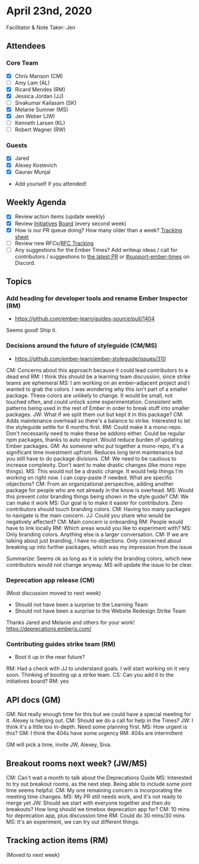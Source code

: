 # April 23nd, 2020

Facilitator & Note Taker: Jen

## Attendees

### Core Team

- [x]  Chris Manson (CM)
- [ ]  Amy Lam (AL)
- [x]  Ricard Mendes (RM)
- [x]  Jessica Jordan (JJ)
- [ ]  Sivakumar Kailasam (SK)
- [x]  Melanie Sumner (MS)
- [x]  Jen Weber (JW)
- [ ]  Kenneth Larsen (KL)
- [ ]  Robert Wagner (RW)

### Guests

- [x] Jared
- [x] Alexey Kostevich
- [x] Gaurav Munjal
- Add yourself if you attended!

## Weekly Agenda

- [x]  Review action items (update weekly)
- [x]  Review [Initiatives](https://github.com/orgs/ember-learn/projects/19) [Board](https://github.com/orgs/ember-learn/projects/33) [](https://github.com/orgs/ember-learn/projects/19)(every second week)
- [x]  How is our PR queue doing? How many older than a week? [Tracking sheet](https://docs.google.com/spreadsheets/d/1sPyN9z9wZMpTNwqCfa6R9QSPZkIW4iQd-H4gZC7ILLk/edit#gid=2035777454)
- [ ]  Review new RFCs/[RFC Tracking](https://github.com/emberjs/rfc-tracking)
- [ ]  Any suggestions for the Ember Times? Add writeup ideas / call for contributors / suggestions to [the latest PR](https://github.com/ember-learn/ember-blog/pulls?q=is%3Aopen+is%3Apr+label%3A%22%F0%9F%97%9E+embertimes%22%20or%20#support-ember-times) or [#support-ember-times](https://discordapp.com/channels/480462759797063690/485450546887786506) on Discord.

## Topics

### Add heading for developer tools and rename Ember Inspector (RM)
- https://github.com/ember-learn/guides-source/pull/1404

Seems good! Ship it.

### Decisions around the future of styleguide (CM/MS)
- https://github.com/ember-learn/ember-styleguide/issues/310

CM: Concerns about this approach because it could lead contributors to a dead end
RM: I think this should be a learning team discussion, since strike teams are ephemeral
MS: I am working on an ember-adjacent project and I wanted to grab the colors. I was wondering why this isn't part of a smaller package. These colors are unlikely to change. It would be small, not touched often, and could unlock some experimentation. Consistent with patterns being used in the rest of Ember in order to break stuff into smaller packages.
JW: What if we split them out but kept it in this package?
CM: Adds maintenance overhead so there's a balance to strike. Interested to let the styleguide settle for 6 months first.
RM: Could make it a mono-repo. Don't necessarily need to make these be addons either. Could be regular npm packages, thanks to auto import. Would reduce burden of updating Ember packages.
GM: As someone who put together a mono-repo, it's a significant time investment upfront. Reduces long term maintenance but you still have to do package divisions.
CM: We need to be cautious to increase complexity. Don't want to make drastic changes (like mono repo things).
MS: This would not be a drastic change. It would help things I'm working on right now. I can copy-paste if needed. What are specific objections?
CM: From an organizational perspective, adding another package for people who are not already in the know is overhead.
MS: Would this prevent color branding things being shown in the style guide?
CM: We can make it work
MS: Our goal is to make it easier for contributors. Zero contributors should touch branding colors.
CM: Having too many packages to navigate is the main concern.
JJ: Could you share who would be negatively affected?
CM: Main concern is onboarding
RM: People would have to link locally
RM: Which areas would you like to experiment with?
MS: Only branding colors. Anything else is a larger conversation.
CM: If we are talking about just branding, I have no objections. Only concerned about breaking up into further packages, which was my impression from the issue

Summarize: Seems ok as long as it is solely the branding colors, which new contributors would not change anyway. MS will update the issue to be clear.


### Deprecation app release (CM)
(Most discussion moved to next week)
- Should not have been a surprise to the Learning Team
- Should not have been a surprise to the Website Redesign Strike Team

Thanks Jared and Melanie and others for your work!
https://deprecations.emberjs.com/

### Contributing guides strike team (RM)
- Boot it up in the near future?

RM: Had a check with JJ to understand goals. I will start working on it very soon. Thinking of booting up a strike team.
CS: Can you add it to the initiatives board?
RM: yes

## API docs (GM)

GM: Not really enough time for this but we could have a special meeting for it. Alexey is helping out.
CM: Should we do a call for help in the Times?
JW: I think it's a little too in-depth. Need some planning first.
MS: How urgent is this?
GM: I think the 404s have some urgency
RM: 404s are intermittent

GM will pick a time, invite JW, Alexey, Siva.

## Breakout rooms next week? (JW/MS)

CM: Can't wait a month to talk about the Deprecations Guide
MS: Interested to try out breakout rooms, as the next step. Being able to include some joint time seems helpful.
CM: My one remaining concern is incorporating the meeting time changes.
MS: My PR still needs work, and it's not ready to merge yet
JW: Should we start with everyone together and then do breakouts? How long should we timebox deprecation app for?
CM: 10 mins for deprecation app, plus discussion time
RM: Could do 30 mins/30 mins
MS: It's an experiment, we can try out different things.

## Tracking action items (RM)
(Moved to next week)
